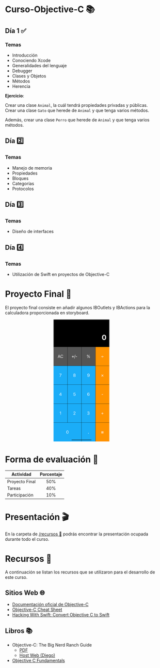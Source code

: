 # Curso-Objective-C 📚
## Día 1 ✅
### Temas 
* Introducción
* Conociendo Xcode
* Generalidades del lenguaje
* Debugger
* Clases y Objetos
* Métodos
* Herencia

**Ejercicio**: 

Crear una clase <code>Animal</code>, la cuál tendrá propiedades privadas y públicas. Crear una clase <code>Gato</code> que herede de <code>Animal</code> y que tenga varios métodos.

Además, crear una clase <code>Perro</code> que herede de <code>Animal</code> y que tenga varios métodos.

## Día 2️⃣
### Temas 
* Manejo de memoria
* Propiedades
* Bloques
* Categorías
* Protocolos

## Día 3️⃣
### Temas 
* Diseño de interfaces

## Día 4️⃣
### Temas 
* Utilización de Swift en proyectos de Objective-C

# Proyecto Final 📱

El proyecto final consiste en añadir algunos IBOutlets y IBActions para la calculadora proporcionada en storyboard.

<div align="center">
<img src="img/simulator_screenshot_56FF3B0E-470D-44F5-AE2B-7269B763F84B.png" alt="Girl in a jacket" height="400">
</div>


# Forma de evaluación 📝
<div align="center">

<center>

| **Actividad** | **Porcentaje** |
| --- | :---: |
| Proyecto Final | 50% |
| Tareas  | 40% |
| Participación | 10% |

</center>
</div>

# Presentación 🎬

En la carpeta de <a href="https://github.com/xDiegoNunezx/Curso-Objective-C/tree/main/recursos">/recursos 📁</a> podrás encontrar la presentación ocupada durante todo el curso.

# Recursos 💍
A continuación se listan los recursos que se utilizaron para el desarrollo de este curso.

## Sitios Web 🌐
<ul>
	<li><a href="https://developer.apple.com/library/ios/documentation/Cocoa/Conceptual/ProgrammingWithObjectiveC/Introduction/Introduction.html">Documentación oficial de Objective-C</a></li>
	<li><a href="https://github.com/iwasrobbed/Objective-C-CheatSheet">Objective-C Cheat Sheet</a></li>
	<li><a href="https://www.hackingwithswift.com/articles/114/objective-c-to-swift-conversion-cheat-sheet">Hacking With Swift: Convert Objective C to Swift</a></li>
</ul>

## Libros 📚

* Objective-C: The Big Nerd Ranch Guide
    * [PDF](https://github.com/xDiegoNunezx/Curso-Objective-C/tree/main/recursos)
    * <a href="https://fiunamedu-my.sharepoint.com/:b:/g/personal/diego_nunez_fi_unam_edu/Eca9ljkJG2pNmsugS5JElRsBJYQ1onZo0tP1NMJ5tT_Yhg?e=fiVZwe">Host Web (Diego)</a>
* <a href="https://cloudflare-ipfs.com/ipfs/bafykbzacec6ephme2ckyk3m3x4xtawzunhqkb7zxvytnbqr53aidppvukw6nu?filename=objective-c-fundamentals-christopher-fairbairn-1--annas-archive--libgenrs-nf-761035.pdf">Objective C Fundamentals</a>	
